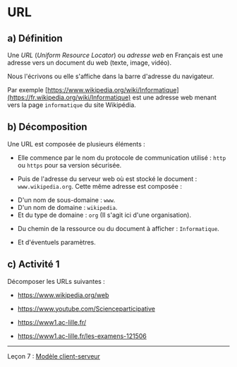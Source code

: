 # URL

## a) Définition

Une *URL* (*Uniform Resource Locator*) ou *adresse web* en Français est une adresse vers un document du web (texte, image, vidéo).

Nous l'écrivons ou elle s'affiche dans la barre d'adresse du navigateur.

Par exemple [https://www.wikipedia.org/wiki/Informatique](https://fr.wikipedia.org/wiki/Informatique) est une adresse web menant vers la page `informatique` du site Wikipédia.

## b) Décomposition

Une URL est composée de plusieurs éléments :

- Elle commence par le nom du protocole de communication utilisé : `http` ou `https` pour sa version sécurisée.

- Puis de l'adresse du serveur web où est stocké le document : `www.wikipedia.org`. Cette même adresse est composée :

 + D'un nom de sous-domaine : `www`.
 + D'un nom de domaine : `wikipedia`.
 + Et du type de domaine : `org` (Il s'agit ici d'une organisation).

- Du chemin de la ressource ou du document à afficher : `Informatique`.

- Et d'éventuels paramètres.

## c) Activité 1

Décomposer les URLs suivantes :

- https://www.wikipedia.org/web

- https://www.youtube.com/Scienceparticipative

- https://www1.ac-lille.fr/

- https://www1.ac-lille.fr/les-examens-121506

_____________

Leçon 7 : [Modèle client-serveur](./Modele_client_serveur.md)